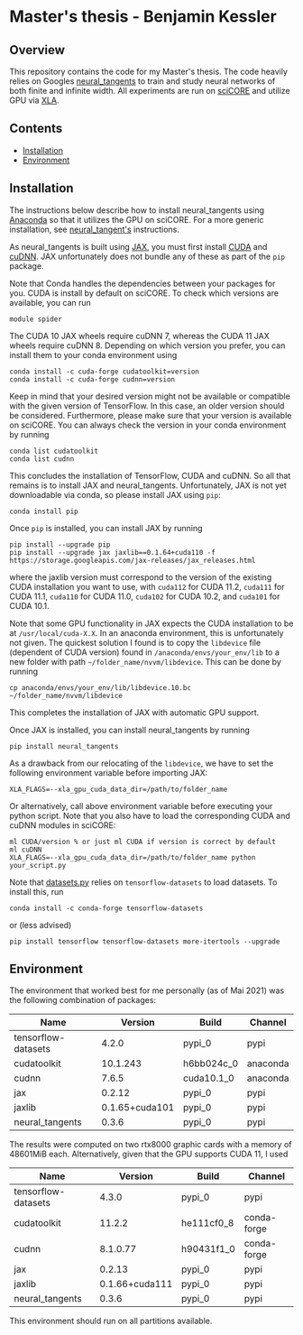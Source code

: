 # Master's thesis - Benjamin Kessler

## Overview

This repository contains the code for my Master's thesis. The code heavily relies on Googles [neural_tangents](https://github.com/google/neural-tangents) to train and study neural networks of both finite and infinite width. All experiments are run on [sciCORE](https://scicore.unibas.ch) and utilize GPU via [XLA](https://github.com/tensorflow/tensorflow/blob/master/tensorflow/compiler/xla/g3doc/index.md).

## Contents
* [Installation](#installation)
* [Environment](#environment)

## Installation

The instructions below describe how to install neural_tangents using [Anaconda](https://docs.anaconda.com) so that it utilizes the GPU on sciCORE. For a more generic installation, see [neural_tangent's](https://github.com/google/neural-tangents#installation) instructions.

As neural_tangents is built using [JAX](https://github.com/google/jax), you must first install [CUDA](https://developer.nvidia.com/cuda-downloads) and [cuDNN](https://developer.nvidia.com/cudnn). JAX unfortunately does not bundle any of these as part of the `pip` package.

Note that Conda handles the dependencies between your packages for you.  CUDA is install by default on sciCORE. To check which versions are available, you can run
```
module spider
````
The CUDA 10 JAX wheels require cuDNN 7, whereas the CUDA 11 JAX wheels require cuDNN 8. Depending on which version you prefer, you can install them to your conda environment using
````
conda install -c cuda-forge cudatoolkit=version
conda install -c cuda-forge cudnn=version
````
Keep in mind that your desired version might not be available or compatible with the given version of TensorFlow. In this case, an older version should be considered. Furthermore, please make sure that your version is available on sciCORE. You can always check the version in your conda environment by running
````
conda list cudatoolkit
conda list cudnn
````

This concludes the installation of TensorFlow, CUDA and cuDNN. So all that remains is to install JAX and neural_tangents. Unfortunately, JAX is not yet downloadable via conda, so please install JAX using ``pip``:
```
conda install pip
```
Once ``pip`` is installed, you can install JAX by running
```
pip install --upgrade pip
pip install --upgrade jax jaxlib==0.1.64+cuda110 -f https://storage.googleapis.com/jax-releases/jax_releases.html
````
where the jaxlib version must correspond to the version of the existing CUDA installation you want to use, with `cuda112` for CUDA 11.2, `cuda111` for CUDA 11.1, `cuda110` for CUDA 11.0, `cuda102` for CUDA 10.2, and `cuda101` for CUDA 10.1.

Note that some GPU functionality in JAX expects the CUDA installation to be at `/usr/local/cuda-X.X`. In an anaconda environment, this is unfortunately not given. The quickest solution I found is to copy the `libdevice` file (dependent of CUDA version) found in `/anaconda/envs/your_env/lib` to a new folder with path `~/folder_name/nvvm/libdevice`. This can be done by running
````
cp anaconda/envs/your_env/lib/libdevice.10.bc ~/folder_name/nvvm/libdevice
````
This completes the installation of JAX with automatic GPU support.

Once JAX is installed, you can install neural_tangents by running
````
pip install neural_tangents
````
As a drawback from our relocating of the `libdevice`, we have to set the following environment variable before importing JAX:
````
XLA_FLAGS=--xla_gpu_cuda_data_dir=/path/to/folder_name
`````
Or alternatively, call above environment variable before executing your python script. Note that you also have to load the corresponding CUDA and cuDNN modules in sciCORE:
```
ml CUDA/version % or just ml CUDA if version is correct by default
ml cuDNN
XLA_FLAGS=--xla_gpu_cuda_data_dir=/path/to/folder_name python your_script.py
```

Note that [datasets.py](datasets.py) relies on `tensorflow-datasets` to load datasets. To install this, run
```
conda install -c conda-forge tensorflow-datasets
```
or (less advised)
```
pip install tensorflow tensorflow-datasets more-itertools --upgrade
```
## Environment

The environment that worked best for me personally (as of Mai 2021) was the following combination of packages:

| Name            | Version        | Build      | Channel  |
|-----------------|----------------|------------|----------|
| tensorflow-datasets  | 4.2.0     | pypi_0     | pypi     |
| cudatoolkit     | 10.1.243       | h6bb024c_0 | anaconda |
| cudnn           | 7.6.5          | cuda10.1_0 | anaconda |
| jax             | 0.2.12         | pypi_0     | pypi     |
| jaxlib          | 0.1.65+cuda101 | pypi_0     | pypi     |
| neural_tangents | 0.3.6          | pypi_0     | pypi     |

The results were computed on two rtx8000 graphic cards with a memory of 48601MiB each. Alternatively, given that the GPU supports CUDA 11, I used

| Name            | Version        | Build      | Channel  |
|-----------------|----------------|------------|----------|
| tensorflow-datasets  | 4.3.0     | pypi_0     | pypi     |
| cudatoolkit     | 11.2.2         | he111cf0_8 | conda-forge |
| cudnn           | 8.1.0.77       | h90431f1_0 | conda-forge |
| jax             | 0.2.13         | pypi_0     | pypi     |
| jaxlib          | 0.1.66+cuda111 | pypi_0     | pypi     |
| neural_tangents | 0.3.6          | pypi_0     | pypi     |

This environment should run on all partitions available.